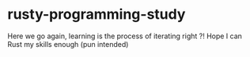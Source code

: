 # rusty-programming-study
Here we go again, learning is the process of iterating right ?! Hope I can Rust my skills enough (pun intended)
